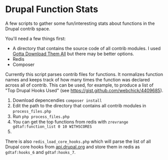 # Drupal Function Stats

A few scripts to gather some fun/interesting stats about functions in the Drupal contrib space.

You'll need a few things first:

  * A directory that contains the source code of all contrib modules. I used [Gotta Download Them All](https://www.drupal.org/sandbox/greggles/1481160) but there may be better options.
  * Redis
  * Composer
  
Currently this script parses contrib files for functions. It normalizes function names and keeps track of how many times the function was declared across all of contrib. This can be used, for example, to produce a list of "Top Drupal Hooks Used" (see https://gist.github.com/webchick/4409685).

  1. Download depencendies `composer install`
  2. Edit the path to the directory that contains all contrib modules in `process_files.php`
  3. Run `php process_files.php`
  4. You can get the top functions from redis with `zrevrange gdtaf:function_list 0 10 WITHSCORES`
  5. 
  
There is also `redis_load_core_hooks.php` which will parse the list of all Drupal core hooks from [api.drupal.org](https://api.drupal.org) and store them in redis as `gdtaf:hooks_6` and `gdtaf:hooks_7`.
